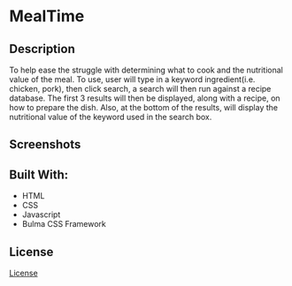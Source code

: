# MealTime

## Description
To help ease the struggle with determining what to cook and the nutritional value of the meal. To use, user will type in a keyword ingredient(i.e. chicken, pork), then click search, a search will then run against a recipe database. The first 3 results will then be displayed, along with a recipe, on how to prepare the dish. Also, at the bottom of the results, will display the nutritional value of the keyword used in the search box.

## Screenshots

## Built With:

- HTML
- CSS
- Javascript
- Bulma CSS Framework

## License

<a href="./LICENSE">License</a>
